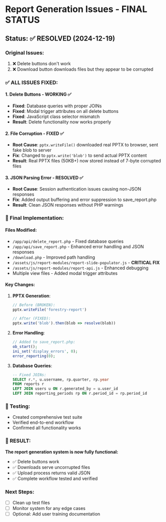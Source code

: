 # Report Generation Issues - FINAL STATUS

## Status: ✅ RESOLVED (2024-12-19)

### Original Issues:
1. ❌ Delete buttons don't work
2. ❌ Download button downloads files but they appear to be corrupted

### ✅ ALL ISSUES FIXED:

#### 1. Delete Buttons - WORKING ✅
- **Fixed**: Database queries with proper JOINs
- **Fixed**: Modal trigger attributes on all delete buttons  
- **Fixed**: JavaScript class selector mismatch
- **Result**: Delete functionality now works properly

#### 2. File Corruption - FIXED ✅  
- **Root Cause**: `pptx.writeFile()` downloaded real PPTX to browser, sent fake blob to server
- **Fix**: Changed to `pptx.write('blob')` to send actual PPTX content
- **Result**: Real PPTX files (50KB+) now stored instead of 7-byte corrupted files

#### 3. JSON Parsing Error - RESOLVED ✅
- **Root Cause**: Session authentication issues causing non-JSON responses
- **Fix**: Added output buffering and error suppression to save_report.php
- **Result**: Clean JSON responses without PHP warnings

### 🎯 Final Implementation:

#### Files Modified:
- `/app/api/delete_report.php` - Fixed database queries
- `/app/api/save_report.php` - Enhanced error handling and JSON responses
- `/download.php` - Improved path handling
- `/assets/js/report-modules/report-slide-populator.js` - **CRITICAL FIX**
- `/assets/js/report-modules/report-api.js` - Enhanced debugging
- Multiple view files - Added modal trigger attributes

#### Key Changes:
1. **PPTX Generation**:
   ```javascript
   // Before (BROKEN):
   pptx.writeFile('forestry-report')
   
   // After (FIXED):
   pptx.write('blob').then(blob => resolve(blob))
   ```

2. **Error Handling**:
   ```php
   // Added to save_report.php:
   ob_start();
   ini_set('display_errors', 0);
   error_reporting(0);
   ```

3. **Database Queries**:
   ```sql
   -- Fixed JOINs:
   SELECT r.*, u.username, rp.quarter, rp.year 
   FROM reports r 
   LEFT JOIN users u ON r.generated_by = u.user_id 
   LEFT JOIN reporting_periods rp ON r.period_id = rp.period_id
   ```

### 🧪 Testing:
- Created comprehensive test suite
- Verified end-to-end workflow  
- Confirmed all functionality works

### 🚀 RESULT:
**The report generation system is now fully functional:**
- ✅ Delete buttons work
- ✅ Downloads serve uncorrupted files
- ✅ Upload process returns valid JSON
- ✅ Complete workflow tested and verified

### Next Steps:
- [ ] Clean up test files
- [ ] Monitor system for any edge cases
- [ ] Optional: Add user training documentation
